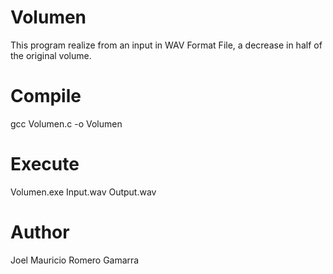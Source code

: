 # Volumen

This program realize from an input in WAV Format File, a decrease in half of the original volume.

# Compile

gcc Volumen.c -o Volumen

# Execute

Volumen.exe Input.wav Output.wav

# Author

Joel Mauricio Romero Gamarra
